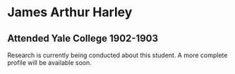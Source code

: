 # James Arthur Harley
## Attended Yale College 1902-1903

Research is currently being conducted about this student. A more complete profile will be available soon.
